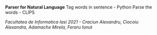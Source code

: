 **Parser for Natural Language**
Tag words in sentence - Python
Parse the words - CLIPS

_Facultatea de Informatica Iasi 2021 - Craciun Alexandru, Ciocoiu Alexandra, Adamache Mirela, Feraru Ionut_
